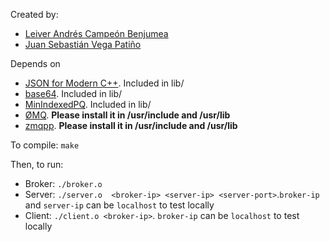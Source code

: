 Created by:
- [Leiver Andrés Campeón Benjumea](https://github.com/leiverandres)
- [Juan Sebastián Vega Patiño](https://github.com/sebasvega95)

Depends on
- [JSON for Modern C++](https://github.com/nlohmann/json). Included in lib/
- [base64](https://github.com/tkislan/base64). Included in lib/
- [MinIndexedPQ](https://github.com/kartikkukreja/blog-codes/blob/master/src/Indexed%20Min%20Priority%20Queue.cpp). Included in lib/
- [ØMQ](http://zeromq.org/). **Please install it in /usr/include and /usr/lib**
- [zmqpp](https://github.com/zeromq/zmqpp). **Please install it in /usr/include and /usr/lib**

To compile: `make`

Then, to run:
- Broker: `./broker.o`
- Server: `./server.o  <broker-ip> <server-ip> <server-port>`.`broker-ip` and `server-ip` can be `localhost` to test locally
- Client: `./client.o <broker-ip>`. `broker-ip` can be `localhost` to test locally
